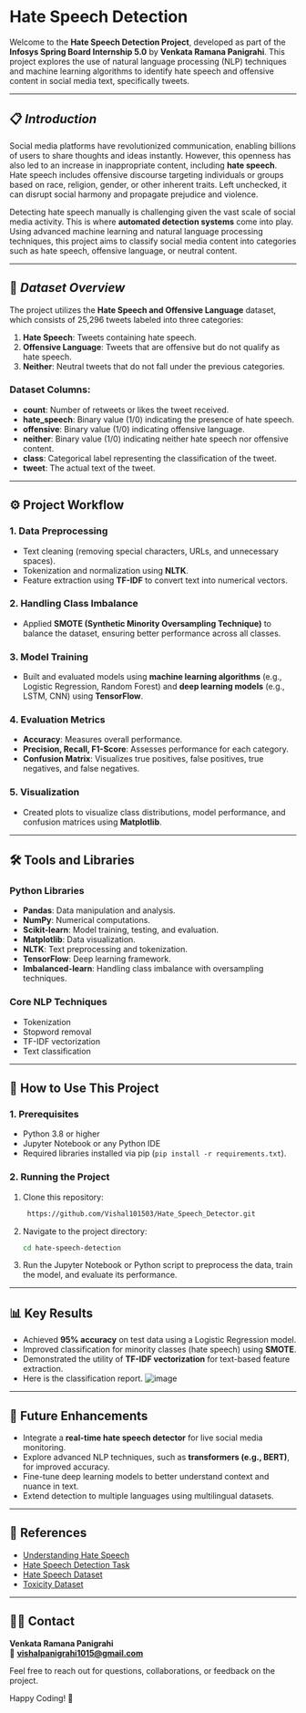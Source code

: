 
# Hate Speech Detection

Welcome to the **Hate Speech Detection Project**, developed as part of the **Infosys Spring Board Internship 5.0** by **Venkata Ramana Panigrahi**. This project explores the use of natural language processing (NLP) techniques and machine learning algorithms to identify hate speech and offensive content in social media text, specifically tweets.

---

## 📋 *Introduction*

Social media platforms have revolutionized communication, enabling billions of users to share thoughts and ideas instantly. However, this openness has also led to an increase in inappropriate content, including **hate speech**. Hate speech includes offensive discourse targeting individuals or groups based on race, religion, gender, or other inherent traits. Left unchecked, it can disrupt social harmony and propagate prejudice and violence.

Detecting hate speech manually is challenging given the vast scale of social media activity. This is where **automated detection systems** come into play. Using advanced machine learning and natural language processing techniques, this project aims to classify social media content into categories such as hate speech, offensive language, or neutral content.

---

## 📂 *Dataset Overview*

The project utilizes the **Hate Speech and Offensive Language** dataset, which consists of 25,296 tweets labeled into three categories:

1. **Hate Speech**: Tweets containing hate speech.
2. **Offensive Language**: Tweets that are offensive but do not qualify as hate speech.
3. **Neither**: Neutral tweets that do not fall under the previous categories.

### **Dataset Columns:**
- **count**: Number of retweets or likes the tweet received.
- **hate_speech**: Binary value (1/0) indicating the presence of hate speech.
- **offensive**: Binary value (1/0) indicating offensive language.
- **neither**: Binary value (1/0) indicating neither hate speech nor offensive content.
- **class**: Categorical label representing the classification of the tweet.
- **tweet**: The actual text of the tweet.

---

## ⚙️ **Project Workflow**

### **1. Data Preprocessing**
- Text cleaning (removing special characters, URLs, and unnecessary spaces).
- Tokenization and normalization using **NLTK**.
- Feature extraction using **TF-IDF** to convert text into numerical vectors.

### **2. Handling Class Imbalance**
- Applied **SMOTE (Synthetic Minority Oversampling Technique)** to balance the dataset, ensuring better performance across all classes.

### **3. Model Training**
- Built and evaluated models using **machine learning algorithms** (e.g., Logistic Regression, Random Forest) and **deep learning models** (e.g., LSTM, CNN) using **TensorFlow**.

### **4. Evaluation Metrics**
- **Accuracy**: Measures overall performance.
- **Precision, Recall, F1-Score**: Assesses performance for each category.
- **Confusion Matrix**: Visualizes true positives, false positives, true negatives, and false negatives.

### **5. Visualization**
- Created plots to visualize class distributions, model performance, and confusion matrices using **Matplotlib**.

---

## 🛠️ **Tools and Libraries**

### **Python Libraries**
- **Pandas**: Data manipulation and analysis.
- **NumPy**: Numerical computations.
- **Scikit-learn**: Model training, testing, and evaluation.
- **Matplotlib**: Data visualization.
- **NLTK**: Text preprocessing and tokenization.
- **TensorFlow**: Deep learning framework.
- **Imbalanced-learn**: Handling class imbalance with oversampling techniques.

### **Core NLP Techniques**
- Tokenization
- Stopword removal
- TF-IDF vectorization
- Text classification

---

## 🚀 **How to Use This Project**

### **1. Prerequisites**
- Python 3.8 or higher
- Jupyter Notebook or any Python IDE
- Required libraries installed via pip (`pip install -r requirements.txt`).

### **2. Running the Project**
1. Clone this repository:
   ```bash
    https://github.com/Vishal101503/Hate_Speech_Detector.git
   ```
2. Navigate to the project directory:
   ```bash
   cd hate-speech-detection
   ```
3. Run the Jupyter Notebook or Python script to preprocess the data, train the model, and evaluate its performance.

---

## 📊 **Key Results**

- Achieved **95% accuracy** on test data using a Logistic Regression model.
- Improved classification for minority classes (hate speech) using **SMOTE**.
- Demonstrated the utility of **TF-IDF vectorization** for text-based feature extraction.
- Here is the classification report.
![image](https://github.com/user-attachments/assets/6d97c156-b808-4cae-a41e-e93b3cc65fcd)

---

## 🌟 **Future Enhancements**

- Integrate a **real-time hate speech detector** for live social media monitoring.
- Explore advanced NLP techniques, such as **transformers (e.g., BERT)**, for improved accuracy.
- Fine-tune deep learning models to better understand context and nuance in text.
- Extend detection to multiple languages using multilingual datasets.

---

## 📖 **References**

- [Understanding Hate Speech](https://www.un.org/en/hate-speech/understanding-hate-speech/what-is-hate-speech)
- [Hate Speech Detection Task](https://paperswithcode.com/task/hate-speech-detection)
- [Hate Speech Dataset](https://paperswithcode.com/dataset/hate-speech-and-offensive-language)
- [Toxicity Dataset](https://github.com/nicknochnack/CommentToxicity)

---

## 🧑‍💻 **Contact**
**Venkata Ramana Panigrahi**  
📧 **vishalpanigrahi1015@gmail.com**  


Feel free to reach out for questions, collaborations, or feedback on the project.  

Happy Coding! 🎉
